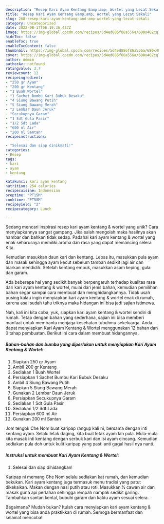 ```yaml
---
description: "Resep Kari Ayam Kentang &amp;amp; Wortel yang Lezat Sekali"
title: "Resep Kari Ayam Kentang &amp;amp; Wortel yang Lezat Sekali"
slug: 268-resep-kari-ayam-kentang-and-amp-wortel-yang-lezat-sekali
category: Uncategorized
date: 2022-08-17T06:19:36.427Z
image: https://img-global.cpcdn.com/recipes/5d4ed886f86a556a/680x482cq70/kari-ayam-kentang-wortel-foto-resep-utama.jpg
hideToc: false
enableToc: true
enableTocContent: false
thumbnail: https://img-global.cpcdn.com/recipes/5d4ed886f86a556a/680x482cq70/kari-ayam-kentang-wortel-foto-resep-utama.jpg
cover: https://img-global.cpcdn.com/recipes/5d4ed886f86a556a/680x482cq70/kari-ayam-kentang-wortel-foto-resep-utama.jpg
author: Admin
authorAv: notfound
ratingvalue: 3.7
reviewcount: 12
recipeingredient:
- "250 gr Ayam"
- "200 gr Kentang"
- "1 Buah Wortel"
- "1 Sachet Bumbu Kari Bubuk Desaku"
- "4 Siung Bawang Putih"
- "5 Siung Bawang Merah"
- "2 Lembar Daun Jeruk"
- "Secukupnya Garam"
- "1 Sdt Gula Pasir"
- "1/2 Sdt Lada"
- "600 ml Air"
- "200 ml Santan"
recipeinstructions:

- "Selesai dan siap dinikmati!"
categories:
- Resep
tags:
- kari
- ayam
- kentang

katakunci: kari ayam kentang 
nutrition: 254 calories
recipecuisine: Indonesian
preptime: "PT15M"
cooktime: "PT58M"
recipeyield: "2"
recipecategory: Lunch

---
```





Sedang mencari inspirasi resep kari ayam kentang &amp; wortel yang unik? Cara menyiapkannya sangat gampang. Jika salah mengolah maka hasilnya akan hambar dan bahkan tidak sedap. Padahal kari ayam kentang &amp; wortel yang enak seharusnya memiliki aroma dan rasa yang dapat memancing selera Kita.





Kemudian masukkan daun kari dan kentang. Lepas itu, masukkan pula ayam dan masak sehingga ayam kecut sebelum tambah sedikit lagi air dan biarkan mendidih. Setelah kentang empuk, masukkan asam keping, gula dan garam.

Ada beberapa hal yang sedikit banyak berpengaruh terhadap kualitas rasa dari kari ayam kentang &amp; wortel, mulai dari jenis bahan, kemudian pemilihan bahan segar sampai cara membuat dan menghidangkannya. Tidak usah pusing kalau ingin menyiapkan kari ayam kentang &amp; wortel enak di rumah, karena asal sudah tahu triknya maka hidangan ini bisa jadi sajian istimewa.






Nah, kali ini kita coba, yuk, siapkan kari ayam kentang &amp; wortel sendiri di rumah. Tetap dengan bahan yang sederhana, sajian ini bisa memberi manfaat untuk membantu menjaga kesehatan tubuhmu sekeluarga. Anda dapat menyiapkan Kari Ayam Kentang &amp; Wortel menggunakan 12 bahan dan 0 tahap pembuatan. Berikut ini cara dalam membuat hidangannya.

<!--inarticleads1-->

##### Bahan-bahan dan bumbu yang diperlukan untuk menyiapkan Kari Ayam Kentang &amp; Wortel:

1. Siapkan 250 gr Ayam
1. Ambil 200 gr Kentang
1. Sediakan 1 Buah Wortel
1. Persiapkan 1 Sachet Bumbu Kari Bubuk Desaku
1. Ambil 4 Siung Bawang Putih
1. Siapkan 5 Siung Bawang Merah
1. Gunakan 2 Lembar Daun Jeruk
1. Persiapkan Secukupnya Garam
1. Sediakan 1 Sdt Gula Pasir
1. Sediakan 1/2 Sdt Lada
1. Persiapkan 600 ml Air
1. Gunakan 200 ml Santan


Jom tengok Che Nom buat karipap rangup kali ni, bersama dengan inti kentang ayam. Selalu letak daging, kita buat letak ayam lah pula. Mula-mula kita masak inti kentang dengan serbuk kari dan isi ayam cincang. Kemudian sediakan pula doh untuk kulit karipap yang pasti anti gagal hasil nya nanti. 

<!--inarticleads2-->

##### Instruksi untuk membuat Kari Ayam Kentang &amp; Wortel:


1. Selesai dan siap dihidangkan!

Karipap ni memang Che Nom selalu sediakan kat rumah, dan kemudian bekukan. Kari ayam kentang juga termasuk menu tradisi yang patut dikekalkan. Makan dengan nasi putih atau roti. Masukkan ½ cawan air dan masak guna api perlahan sehingga rempah nampak sedikit garing. Tambahkan santan kental, bubuhi garam dan kaldu ayam sesuai selera. 

Bagaimana? Mudah bukan? Itulah cara menyiapkan kari ayam kentang &amp; wortel yang bisa anda praktikkan di rumah. Semoga bermanfaat dan selamat mencoba!
